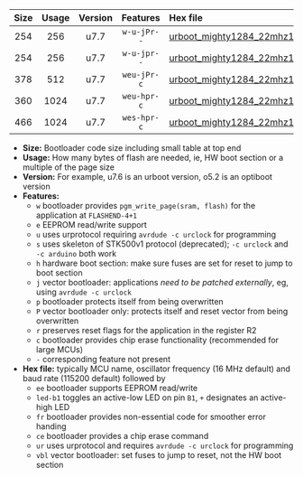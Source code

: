|Size|Usage|Version|Features|Hex file|
|:-:|:-:|:-:|:-:|:--|
|254|256|u7.7|`w-u-jPr--`|[urboot_mighty1284_22mhz1184_115200bps_led+b7_ur_vbl.hex](https://raw.githubusercontent.com/stefanrueger/urboot.hex/main/boards/mighty1284/fcpu_22mhz1184/115200_bps/urboot_mighty1284_22mhz1184_115200bps_led+b7_ur_vbl.hex)|
|254|256|u7.7|`w-u-jpr--`|[urboot_mighty1284_22mhz1184_115200bps_led+b7_fr_ur_vbl.hex](https://raw.githubusercontent.com/stefanrueger/urboot.hex/main/boards/mighty1284/fcpu_22mhz1184/115200_bps/urboot_mighty1284_22mhz1184_115200bps_led+b7_fr_ur_vbl.hex)|
|378|512|u7.7|`weu-jPr-c`|[urboot_mighty1284_22mhz1184_115200bps_ee_led+b7_fr_ce_ur_vbl.hex](https://raw.githubusercontent.com/stefanrueger/urboot.hex/main/boards/mighty1284/fcpu_22mhz1184/115200_bps/urboot_mighty1284_22mhz1184_115200bps_ee_led+b7_fr_ce_ur_vbl.hex)|
|360|1024|u7.7|`weu-hpr-c`|[urboot_mighty1284_22mhz1184_115200bps_ee_led+b7_fr_ce_ur.hex](https://raw.githubusercontent.com/stefanrueger/urboot.hex/main/boards/mighty1284/fcpu_22mhz1184/115200_bps/urboot_mighty1284_22mhz1184_115200bps_ee_led+b7_fr_ce_ur.hex)|
|466|1024|u7.7|`wes-hpr-c`|[urboot_mighty1284_22mhz1184_115200bps_ee_led+b7_fr_ce.hex](https://raw.githubusercontent.com/stefanrueger/urboot.hex/main/boards/mighty1284/fcpu_22mhz1184/115200_bps/urboot_mighty1284_22mhz1184_115200bps_ee_led+b7_fr_ce.hex)|

- **Size:** Bootloader code size including small table at top end
- **Usage:** How many bytes of flash are needed, ie, HW boot section or a multiple of the page size
- **Version:** For example, u7.6 is an urboot version, o5.2 is an optiboot version
- **Features:**
  + `w` bootloader provides `pgm_write_page(sram, flash)` for the application at `FLASHEND-4+1`
  + `e` EEPROM read/write support
  + `u` uses urprotocol requiring `avrdude -c urclock` for programming
  + `s` uses skeleton of STK500v1 protocol (deprecated); `-c urclock` and `-c arduino` both work
  + `h` hardware boot section: make sure fuses are set for reset to jump to boot section
  + `j` vector bootloader: applications *need to be patched externally*, eg, using `avrdude -c urclock`
  + `p` bootloader protects itself from being overwritten
  + `P` vector bootloader only: protects itself and reset vector from being overwritten
  + `r` preserves reset flags for the application in the register R2
  + `c` bootloader provides chip erase functionality (recommended for large MCUs)
  + `-` corresponding feature not present
- **Hex file:** typically MCU name, oscillator frequency (16 MHz default) and baud rate (115200 default) followed by
  + `ee` bootloader supports EEPROM read/write
  + `led-b1` toggles an active-low LED on pin `B1`, `+` designates an active-high LED
  + `fr` bootloader provides non-essential code for smoother error handing
  + `ce` bootloader provides a chip erase command
  + `ur` uses urprotocol and requires `avrdude -c urclock` for programming
  + `vbl` vector bootloader: set fuses to jump to reset, not the HW boot section
